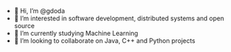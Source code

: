 - 👋 Hi, I’m @gdoda
- 👀 I’m interested in software development, distributed systems and open source
- 🌱 I’m currently studying Machine Learning
- 💞️ I’m looking to collaborate on Java, C++ and Python projects

<!---
gdoda/gdoda is a ✨ special ✨ repository because its `README.md` (this file) appears on your GitHub profile.
You can click the Preview link to take a look at your changes.
--->
